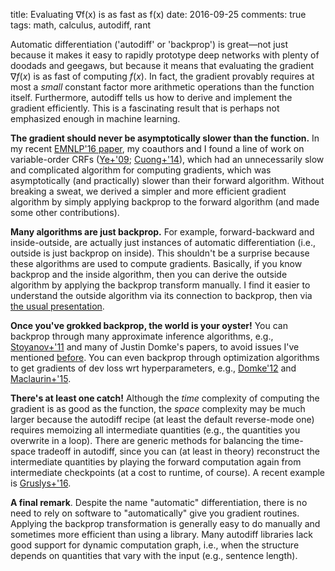 title: Evaluating ∇f(x) is as fast as f(x)
date: 2016-09-25
comments: true
tags: math, calculus, autodiff, rant

Automatic differentiation ('autodiff' or 'backprop') is great&mdash;not just
because it makes it easy to rapidly prototype deep networks with plenty of
doodads and geegaws, but because it means that evaluating the gradient $\nabla
f(x)$ is as fast of computing $f(x)$. In fact, the gradient provably requires at
most a *small* constant factor more arithmetic operations than the function
itself.  Furthermore, autodiff tells us how to derive and implement the gradient
efficiently. This is a fascinating result that is perhaps not emphasized enough
in machine learning.

**The gradient should never be asymptotically slower than the function.** In my
recent [EMNLP'16 paper](/doc/2016-emnlp-vocrf.pdf), my coauthors and I found a
line of work on variable-order CRFs
([Ye+'09](https://papers.nips.cc/paper/3815-conditional-random-fields-with-high-order-features-for-sequence-labeling.pdf);
[Cuong+'14](http://www.jmlr.org/papers/volume15/cuong14a/cuong14a.pdf)), which
had an unnecessarily slow and complicated algorithm for computing gradients,
which was asymptotically (and practically) slower than their forward
algorithm. Without breaking a sweat, we derived a simpler and more efficient
gradient algorithm by simply applying backprop to the forward algorithm (and
made some other contributions).

**Many algorithms are just backprop.** For example, forward-backward and
inside-outside, are actually just instances of automatic differentiation (i.e.,
outside is just backprop on inside). This shouldn't be a surprise because these
algorithms are used to compute gradients. Basically, if you know backprop and
the inside algorithm, then you can derive the outside algorithm by applying the
backprop transform manually. I find it easier to understand the outside
algorithm via its connection to backprop, then via
[the usual presentation](https://www.cs.jhu.edu/~jason/465/iobasics.pdf).

**Once you've grokked backprop, the world is your oyster!** You can backprop
through many approximate inference algorithms, e.g.,
[Stoyanov+'11](http://www.jmlr.org/proceedings/papers/v15/stoyanov11a/stoyanov11a.pdf)
and many of Justin Domke's papers, to avoid issues I've mentioned
[before](http://timvieira.github.io/blog/post/2015/02/05/conditional-random-fields-as-deep-learning-models/). You
can even backprop through optimization algorithms to get gradients of dev loss wrt
hyperparameters, e.g.,
[Domke'12](http://www.jmlr.org/proceedings/papers/v22/domke12/domke12.pdf) and
[Maclaurin+'15](https://arxiv.org/abs/1502.03492).

**There's at least one catch!** Although the *time* complexity of computing the
gradient is as good as the function, the *space* complexity may be much larger
because the autodiff recipe (at least the default reverse-mode one) requires memoizing
all intermediate quantities (e.g., the quantities you overwrite in a
loop). There are generic methods for balancing the time-space tradeoff in
autodiff, since you can (at least in theory) reconstruct the intermediate
quantities by playing the forward computation again from intermediate
checkpoints (at a cost to runtime, of course). A recent example is
[Gruslys+'16](https://arxiv.org/abs/1606.03401).

**A final remark**. Despite the name "automatic" differentiation, there is no
need to rely on software to "automatically" give you gradient routines. Applying
the backprop transformation is generally easy to do manually and sometimes more
efficient than using a library. Many autodiff libraries lack good support for
dynamic computation graph, i.e., when the structure depends on quantities that
vary with the input (e.g., sentence length).
